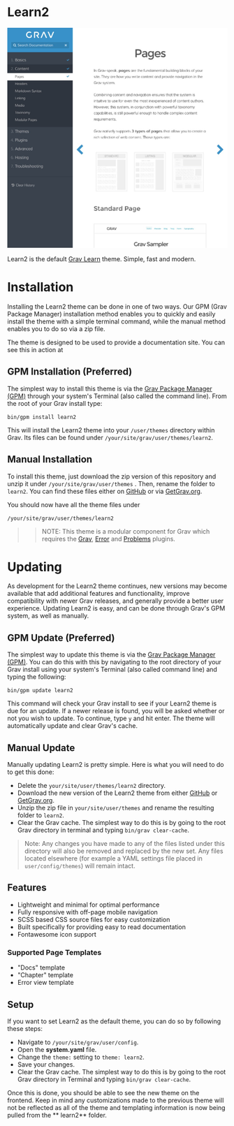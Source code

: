 # Learn2

![Learn2](screenshot.jpg)

Learn2 is the default [Grav Learn](http://learn.getgrav.org) theme. Simple, fast and modern.

# Installation

Installing the Learn2 theme can be done in one of two ways. Our GPM (Grav Package Manager) installation method enables
you to quickly and easily install the theme with a simple terminal command, while the manual method enables you to do so
via a zip file.

The theme is designed to be used to provide a documentation site. You can see this in action
at [](http://learn.getgrav.org)

## GPM Installation (Preferred)

The simplest way to install this theme is via
the [Grav Package Manager (GPM)](http://learn.getgrav.org/advanced/grav-gpm) through your system's Terminal (also called
the command line). From the root of your Grav install type:

    bin/gpm install learn2

This will install the Learn2 theme into your `/user/themes` directory within Grav. Its files can be found
under `/your/site/grav/user/themes/learn2`.

## Manual Installation

To install this theme, just download the zip version of this repository and unzip it under `/your/site/grav/user/themes`
. Then, rename the folder to `learn2`. You can find these files either
on [GitHub](https://github.com/getgrav/grav-theme-learn2) or via [GetGrav.org](http://getgrav.org/downloads/themes).

You should now have all the theme files under

    /your/site/grav/user/themes/learn2

> > NOTE: This theme is a modular component for Grav which requires the [Grav](http://github.com/getgrav/grav), [Error](https://github.com/getgrav/grav-theme-error) and [Problems](https://github.com/getgrav/grav-plugin-problems) plugins.

# Updating

As development for the Learn2 theme continues, new versions may become available that add additional features and
functionality, improve compatibility with newer Grav releases, and generally provide a better user experience. Updating
Learn2 is easy, and can be done through Grav's GPM system, as well as manually.

## GPM Update (Preferred)

The simplest way to update this theme is via
the [Grav Package Manager (GPM)](http://learn.getgrav.org/advanced/grav-gpm). You can do this with this by navigating to
the root directory of your Grav install using your system's Terminal (also called command line) and typing the
following:

    bin/gpm update learn2

This command will check your Grav install to see if your Learn2 theme is due for an update. If a newer release is found,
you will be asked whether or not you wish to update. To continue, type `y` and hit enter. The theme will automatically
update and clear Grav's cache.

## Manual Update

Manually updating Learn2 is pretty simple. Here is what you will need to do to get this done:

* Delete the `your/site/user/themes/learn2` directory.
* Download the new version of the Learn2 theme from either [GitHub](https://github.com/getgrav/grav-theme-learn2)
  or [GetGrav.org](http://getgrav.org/downloads/themes#extras).
* Unzip the zip file in `your/site/user/themes` and rename the resulting folder to `learn2`.
* Clear the Grav cache. The simplest way to do this is by going to the root Grav directory in terminal and
  typing `bin/grav clear-cache`.

> Note: Any changes you have made to any of the files listed under this directory will also be removed and replaced by the new set. Any files located elsewhere (for example a YAML settings file placed in `user/config/themes`) will remain intact.

## Features

* Lightweight and minimal for optimal performance
* Fully responsive with off-page mobile navigation
* SCSS based CSS source files for easy customization
* Built specifically for providing easy to read documentation
* Fontawesome icon support

### Supported Page Templates

* "Docs" template
* "Chapter" template
* Error view template

## Setup

If you want to set Learn2 as the default theme, you can do so by following these steps:

* Navigate to `/your/site/grav/user/config`.
* Open the **system.yaml** file.
* Change the `theme:` setting to `theme: learn2`.
* Save your changes.
* Clear the Grav cache. The simplest way to do this is by going to the root Grav directory in Terminal and
  typing `bin/grav clear-cache`.

Once this is done, you should be able to see the new theme on the frontend. Keep in mind any customizations made to the
previous theme will not be reflected as all of the theme and templating information is now being pulled from the **
learn2** folder.
